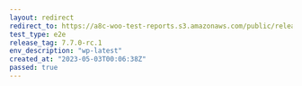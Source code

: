 ```yaml
---
layout: redirect
redirect_to: https://a8c-woo-test-reports.s3.amazonaws.com/public/release/7.7.0-rc.1/wp-latest/e2e/index.html
test_type: e2e
release_tag: 7.7.0-rc.1
env_description: "wp-latest"
created_at: "2023-05-03T00:06:38Z"
passed: true
---
```

